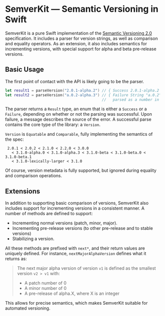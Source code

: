 # SemverKit — Semantic Versioning in Swift

SemverKit is a pure Swift implementation of the [Semantic Versioning 2.0][semver2] specification.
It includes a parser for version strings, as well as comparison and equality operators. As
an extension, it also includes semantics for incrementing versions, with special support for
alpha and beta pre-release versions.

## Basic Usage

The first point of contact with the API is likely going to be the parser.

```swift
let result1 = parseVersion("2.0.1-alpha.2") // { Success 2.0.1-alpha.2 }
let result2 = parseVersion("a.0.2-alpha.3") // { Failure String "a.0.2" could not be
                                            //   parsed as a number in normal version: "a.0.2" }
```

The parser returns a `Result` type, an enum that is either a `Success` or a `Failure`,
depending on whether or not the parsing was successful. Upon failure, a message describes
the source of the error. A successful parse contains the core type of the library: a `Version`.

`Version` is `Equatable` and `Comparable`, fully implementing the semantics of the spec:

```
 2.0.1 < 2.0.2 < 2.1.0 < 2.2.0 < 3.0.0
   < 3.1.0-alpha.0 < 3.1.0-alpha.3 < 3.1.0-beta < 3.1.0-beta.0 < 3.1.0-beta.1
   < 3.1.0-lexically-larger < 3.1.0
```

Of course, version metadata is fully supported, but ignored during equality and comparison
operations.

## Extensions

In addition to supporting basic comparison of versions, SemverKit also includes support for
incrementing versions in a consistent manner. A number of methods are defined to support:

* Incrementing normal versions (patch, minor, major).
* Incrementing pre-release versions (to other pre-release and to stable versions)
* Stabilizing a version.

All these methods are prefixed with `next*`, and their return values are uniquely defined. 
For instance, `nextMajorAlphaVersion` defines what it returns as:

> The next major alpha version of version `v1` is defined as the smallest version `v2 > v1` with:
>    - A patch number of 0
>    - A minor number of 0
>    - A pre-release of alpha.X, where X is an integer

This allows for precise semantics, which makes SemverKit suitable for automated versioning.

[semver2]: http://semver.org/spec/v2.0.0.html
